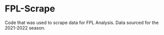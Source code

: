 # FPL-Scrape

Code that was used to scrape data for FPL Analysis. 
Data sourced for the 2021-2022 season.
